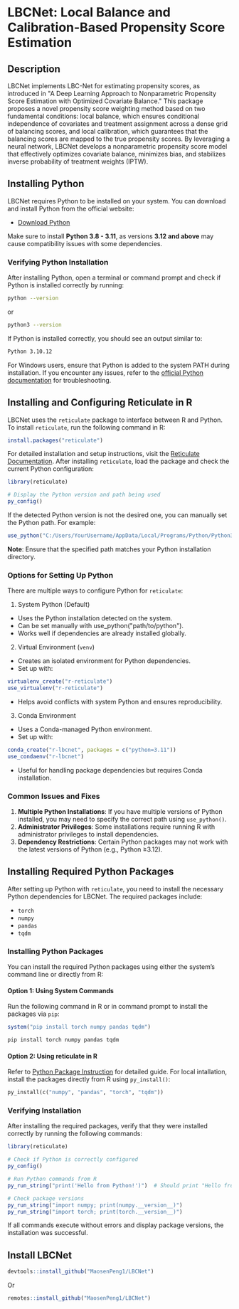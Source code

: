 # LBCNet: Local Balance and Calibration-Based Propensity Score Estimation

## Description

LBCNet implements LBC-Net for estimating propensity scores, as introduced in "A Deep Learning Approach to Nonparametric Propensity 
Score Estimation with Optimized Covariate Balance." This package proposes a novel propensity score weighting method based on two fundamental 
conditions: local balance, which ensures conditional independence of covariates and treatment assignment across a dense grid of balancing scores, 
and local calibration, which guarantees that the balancing scores are mapped to the true propensity scores. By leveraging a neural network, LBCNet 
develops a nonparametric propensity score model that effectively optimizes covariate balance, minimizes bias, and stabilizes inverse probability of 
treatment weights (IPTW).

## Installing Python

LBCNet requires Python to be installed on your system. You can download and install Python from the official website:

- [Download Python](https://www.python.org/downloads/)

Make sure to install **Python 3.8 - 3.11**, as versions **3.12 and above** may cause compatibility issues with some dependencies.

### Verifying Python Installation

After installing Python, open a terminal or command prompt and check if Python is installed correctly by running:

```sh
python --version
```
or

```sh
python3 --version
```
If Python is installed correctly, you should see an output similar to:

```sh
Python 3.10.12
```

For Windows users, ensure that Python is added to the system PATH during installation. If you encounter any issues, 
refer to the [official Python documentation](https://docs.python.org/3/using/windows.html) for troubleshooting.

## Installing and Configuring Reticulate in R

LBCNet uses the `reticulate` package to interface between R and Python. To install `reticulate`, run the following command in R:

```r
install.packages("reticulate")
```
For detailed installation and setup instructions, visit the [Reticulate Documentation](https://rstudio.github.io/reticulate/).
After installing `reticulate`, load the package and check the current Python configuration:

```r
library(reticulate)

# Display the Python version and path being used
py_config()
```
If the detected Python version is not the desired one, you can manually set the Python path. For example:

```r
use_python("C:/Users/YourUsername/AppData/Local/Programs/Python/Python311/python.exe", required = TRUE)
```
**Note**: Ensure that the specified path matches your Python installation directory.

### Options for Setting Up Python

There are multiple ways to configure Python for `reticulate`:

1. System Python (Default)
- Uses the Python installation detected on the system.
- Can be set manually with use_python("path/to/python").
- Works well if dependencies are already installed globally.

2. Virtual Environment (`venv`)
- Creates an isolated environment for Python dependencies.
- Set up with:
```r
virtualenv_create("r-reticulate")
use_virtualenv("r-reticulate")
```
- Helps avoid conflicts with system Python and ensures reproducibility.

3. Conda Environment
- Uses a Conda-managed Python environment.
- Set up with:
```r
conda_create("r-lbcnet", packages = c("python=3.11"))
use_condaenv("r-lbcnet")
```
- Useful for handling package dependencies but requires Conda installation.

### Common Issues and Fixes

1. **Multiple Python Installations**: If you have multiple versions of Python installed, you may need to specify the correct path using `use_python()`.
2. **Administrator Privileges**: Some installations require running R with administrator privileges to install dependencies.
3. **Dependency Restrictions**: Certain Python packages may not work with the latest versions of Python (e.g., Python ≥3.12).

## Installing Required Python Packages

After setting up Python with `reticulate`, you need to install the necessary Python dependencies for LBCNet. The required packages include:
- `torch` 
- `numpy` 
- `pandas` 
- `tqdm` 

### Installing Python Packages

You can install the required Python packages using either the system’s command line or directly from R:

#### Option 1: Using System Commands

Run the following command in R or in command prompt to install the packages via `pip`:

```r
system("pip install torch numpy pandas tqdm")
```
```sh
pip install torch numpy pandas tqdm
```
#### Option 2: Using reticulate in R
Refer to [Python Package Instruction](https://rstudio.github.io/reticulate/articles/python_packages.html)
for detailed guide. For local intallation, install the packages directly from R using `py_install()`:
```py
py_install(c("numpy", "pandas", "torch", "tqdm"))
```
### Verifying Installation
After installing the required packages, verify that they were installed correctly by running the following commands:

```r
library(reticulate)

# Check if Python is correctly configured
py_config()

# Run Python commands from R
py_run_string("print('Hello from Python!')")  # Should print "Hello from Python!"

# Check package versions
py_run_string("import numpy; print(numpy.__version__)")
py_run_string("import torch; print(torch.__version__)")
```
If all commands execute without errors and display package versions, the installation was successful.

## Install LBCNet

```r
devtools::install_github("MaosenPeng1/LBCNet")
```
Or

```r
remotes::install_github("MaosenPeng1/LBCNet")
```
